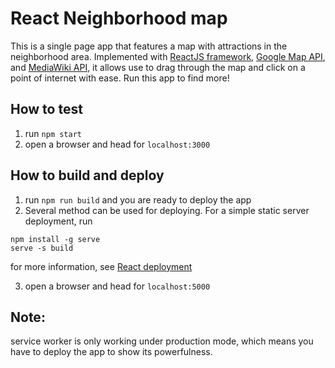 # React Neighborhood map

This is a single page app that features a map with attractions in the neighborhood area. Implemented with [ReactJS framework](https://reactjs.org/), [Google Map API](https://cloud.google.com/maps-platform/), and [MediaWiki API](https://www.mediawiki.org/wiki/API:Main_page), it allows use to drag through the map and click on a point of internet with ease. Run this app to find more!

## How to test

1. run `npm start`
2. open a browser and head for `localhost:3000`

## How to build and deploy

1. run `npm run build` and you are ready to deploy the app
2. Several method can be used for deploying. For a simple static server deployment, run
```
npm install -g serve
serve -s build
```
for more information, see [React deployment](https://github.com/facebook/create-react-app/blob/master/packages/react-scripts/template/README.md#deployment)

3. open a browser and head for `localhost:5000`

## Note:
service worker is only working under production mode, which means you have to deploy the app to show its powerfulness.
